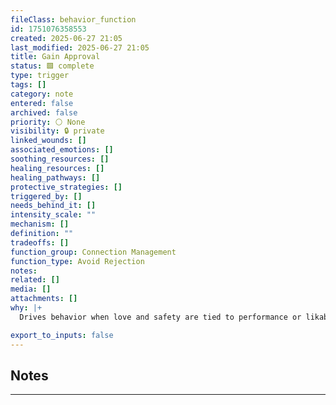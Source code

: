 ```yaml
---
fileClass: behavior_function
id: 1751076358553
created: 2025-06-27 21:05
last_modified: 2025-06-27 21:05
title: Gain Approval
status: 🟩 complete
type: trigger
tags: []
category: note
entered: false
archived: false
priority: ⚪ None
visibility: 🔒 private
linked_wounds: []
associated_emotions: []
soothing_resources: []
healing_resources: []
healing_pathways: []
protective_strategies: []
triggered_by: []
needs_behind_it: []
intensity_scale: ""
mechanism: []
definition: ""
tradeoffs: []
function_group: Connection Management
function_type: Avoid Rejection
notes: 
related: []
media: []
attachments: []
why: |+
  Drives behavior when love and safety are tied to performance or likability. Common in those with anxious attachment or shame wounds.

export_to_inputs: false
---
```


## Notes
---


